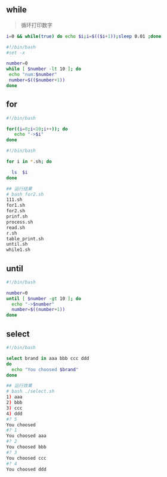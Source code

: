 

## while

> 循环打印数字
```bash
i=0 && while(true) do echo $i;i=$(($i+1));sleep 0.01 ;done
```

```bash
#!/bin/bash
#set -x

number=0
while [ $number -lt 10 ]; do
 echo "num:$number"
 number=$(($number+1))
done
```

## for
```bash 
#!/bin/bash

for((i=0;i<10;i++)); do
   echo "->$i"
done
```

```bash
#!/bin/bash

for i in *.sh; do

  ls  $i
done

## 运行结果
# bash for2.sh
111.sh
for1.sh
for2.sh
prinf.sh
process.sh
read.sh
r.sh
table_print.sh
until.sh
while1.sh

```

## until
```bash
#!/bin/bash

number=0
until [ $number -gt 10 ]; do
  echo "->$number"
  number=$((number+1))
done

```

## select
```bash
#!/bin/bash

select brand in aaa bbb ccc ddd
do
  echo "You choosed $brand"
done

## 运行效果
# bash ./select.sh
1) aaa
2) bbb
3) ccc
4) ddd
#? 5
You choosed
#? 1
You choosed aaa
#? 2
You choosed bbb
#? 3
You choosed ccc
#? 4
You choosed ddd

```



